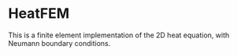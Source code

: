 # HeatFEM
This is a finite element implementation of the 2D heat equation, with Neumann boundary conditions.
